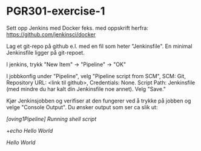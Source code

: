 # PGR301-exercise-1

Sett opp Jenkins med Docker feks. med oppskrift herfra: https://github.com/jenkinsci/docker

Lag et git-repo på github e.l. med en fil som heter "Jenkinsfile". En minimal Jenkinsfile ligger på git-repoet. 

I jenkins, trykk "New Item" -> "Pipeline" -> "OK"

I jobbkonfig under "Pipeline", velg "Pipeline script from SCM", SCM: Git, Repository URL: \<link til github\>, Credentials: None. Script Path: Jenkinsfile (med mindre du har kalt din Jenkinsfile noe annet). Velg "Save."

Kjør Jenkinsjobben og verifiser at den fungerer ved å trykke på jobben og velge "Console Output". Du ønsker output som ser ca slik ut: 

_[oving1Pipeline] Running shell script_ 

\+_echo Hello World_

_Hello World_



